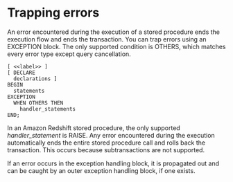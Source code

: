 # Trapping errors<a name="stored-procedure-trapping-errors"></a>

An error encountered during the execution of a stored procedure ends the execution flow and ends the transaction\. You can trap errors using an EXCEPTION block\. The only supported condition is OTHERS, which matches every error type except query cancellation\. 

```
[ <<label>> ]
[ DECLARE
  declarations ]
BEGIN
  statements
EXCEPTION
  WHEN OTHERS THEN
    handler_statements
END;
```

In an Amazon Redshift stored procedure, the only supported *handler\_statement* is RAISE\. Any error encountered during the execution automatically ends the entire stored procedure call and rolls back the transaction\. This occurs because subtransactions are not supported\.

If an error occurs in the exception handling block, it is propagated out and can be caught by an outer exception handling block, if one exists\. 